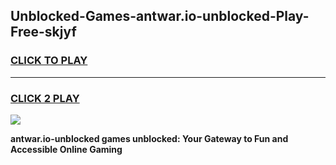 
## Unblocked-Games-antwar.io-unblocked-Play-Free-skjyf
<h3>
<a href="https://premium76.site?title=antwar.io-unblocked&ref=18A1">CLICK TO PLAY</a></h3>
<hr>

<h3>
<a href="https://premium76.site?title=antwar.io-unblocked&ref=18A1">CLICK 2 PLAY</a>
  
</h3>

<a href="https://premium76.site?title=antwar.io-unblocked&ref=18A1"><img src="https://clearcache.store/games.png"></a>


**antwar.io-unblocked games unblocked: Your Gateway to Fun and Accessible Online Gaming**
